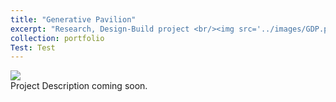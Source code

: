 ```yaml
---
title: "Generative Pavilion"
excerpt: "Research, Design-Build project <br/><img src='../images/GDP.png'>"
collection: portfolio
Test: Test
---
```

<img src='..../images/GDP.png'>
<br/>
Project Description coming soon.
